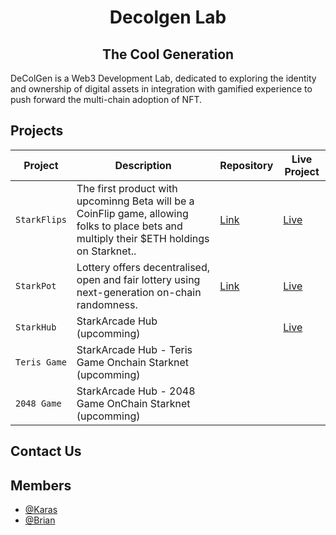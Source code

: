 <div align="center">
    <h1>Decolgen Lab</h1>
  <h2>The Cool Generation</h2>
</div>
<p> 
DeColGen is a Web3 Development Lab, dedicated to exploring the identity and ownership of digital assets in integration with gamified experience to push forward the multi-chain adoption of NFT.
</p>

## Projects
| Project  | Description                     | Repository                                     | Live Project                                          |
| -------- | ------------------------------- | ---------------------------------------------- | ------------------------------------------------------- |
| `StarkFlips` | The first product with upcominng Beta will be a CoinFlip game, allowing folks to place bets and multiply their $ETH holdings on Starknet.. | [Link](https://github.com/decolgen-labs/StarkFlip-contract) | [Live](https://coinflip.decolgenlabs.com/) |
|`StarkPot`|Lottery offers decentralised, open and fair lottery using next-generation on-chain randomness.|[Link](https://github.com/decolgen-labs/stark-lottery-contract)|[Live](https://starkpot.starkarcade.com/)
|`StarkHub`| StarkArcade Hub (upcomming)||[Live](https://www.starkarcade.com/)|
|`Teris Game`| StarkArcade Hub - Teris Game Onchain Starknet (upcomming)|||
|`2048 Game `| StarkArcade Hub - 2048 Game OnChain Starknet (upcomming)|||

## Contact Us


## Members

- [@Karas](https://github.com/karasbuilder)
- [@Brian](https://github.com/briansinw3b)

